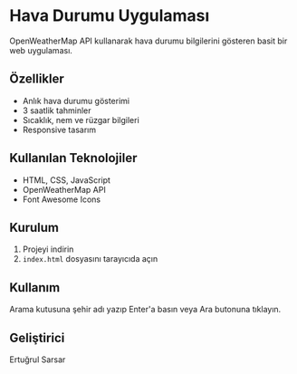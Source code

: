 # Hava Durumu Uygulaması

OpenWeatherMap API kullanarak hava durumu bilgilerini gösteren basit bir web uygulaması.

## Özellikler

- Anlık hava durumu gösterimi
- 3 saatlik tahminler
- Sıcaklık, nem ve rüzgar bilgileri
- Responsive tasarım

## Kullanılan Teknolojiler

- HTML, CSS, JavaScript
- OpenWeatherMap API
- Font Awesome Icons

## Kurulum

1. Projeyi indirin
2. `index.html` dosyasını tarayıcıda açın

## Kullanım

Arama kutusuna şehir adı yazıp Enter'a basın veya Ara butonuna tıklayın.

## Geliştirici

Ertuğrul Sarsar
